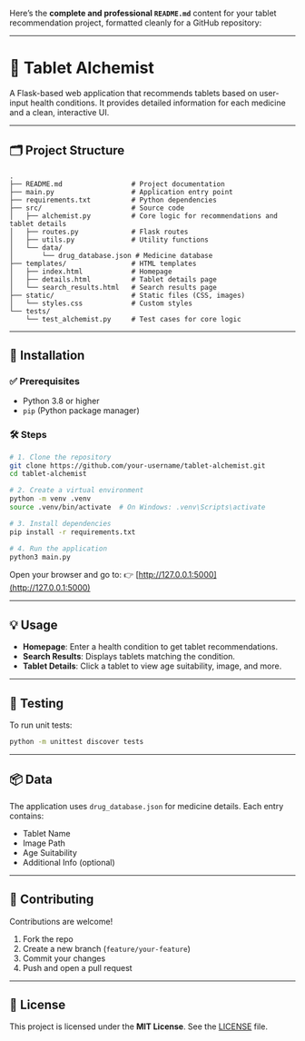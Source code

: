 Here’s the **complete and professional `README.md`** content for your tablet recommendation project, formatted cleanly for a GitHub repository:

---

# 💊 Tablet Alchemist

A Flask-based web application that recommends tablets based on user-input health conditions. It provides detailed information for each medicine and a clean, interactive UI.

---

## 🗂️ Project Structure

```
.
├── README.md                 # Project documentation  
├── main.py                   # Application entry point  
├── requirements.txt          # Python dependencies  
├── src/                      # Source code  
│   ├── alchemist.py          # Core logic for recommendations and tablet details  
│   ├── routes.py             # Flask routes  
│   ├── utils.py              # Utility functions  
│   └── data/  
│       └── drug_database.json # Medicine database  
├── templates/                # HTML templates  
│   ├── index.html            # Homepage  
│   ├── details.html          # Tablet details page  
│   └── search_results.html   # Search results page  
├── static/                   # Static files (CSS, images)  
│   └── styles.css            # Custom styles  
└── tests/  
    └── test_alchemist.py     # Test cases for core logic  
```

---

## 🚀 Installation

### ✅ Prerequisites

* Python 3.8 or higher
* `pip` (Python package manager)

### 🛠️ Steps

```bash
# 1. Clone the repository
git clone https://github.com/your-username/tablet-alchemist.git
cd tablet-alchemist

# 2. Create a virtual environment
python -m venv .venv
source .venv/bin/activate  # On Windows: .venv\Scripts\activate

# 3. Install dependencies
pip install -r requirements.txt

# 4. Run the application
python3 main.py
```

Open your browser and go to:
👉 [http://127.0.0.1:5000](http://127.0.0.1:5000)

---

## 💡 Usage

* **Homepage**: Enter a health condition to get tablet recommendations.
* **Search Results**: Displays tablets matching the condition.
* **Tablet Details**: Click a tablet to view age suitability, image, and more.

---

## 🧪 Testing

To run unit tests:

```bash
python -m unittest discover tests
```

---

## 📦 Data

The application uses `drug_database.json` for medicine details. Each entry contains:

* Tablet Name
* Image Path
* Age Suitability
* Additional Info (optional)

---

## 🤝 Contributing

Contributions are welcome!

1. Fork the repo
2. Create a new branch (`feature/your-feature`)
3. Commit your changes
4. Push and open a pull request

---
## 📄 License

This project is licensed under the **MIT License**. See the [LICENSE](./LICENSE) file.

